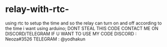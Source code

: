 # relay-with-rtc-
using rtc to setup the time and so the relay can turn on and off according to the time i want using arduino;
DONT STEAL THIS CODE 
CONTACT ME ON DISCORD/TELEGRAM IF U WANT TO USE MY CODE
DISCORD : Neoza#3526
TELEGRAM : @yodhakun

